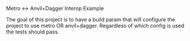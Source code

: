 Metro <-> Anvil+Dagger Interop Example

The goal of this project is to have a build param that will configure the project to use metro OR anvil+dagger. Regardless of which config is used the tests should pass.
